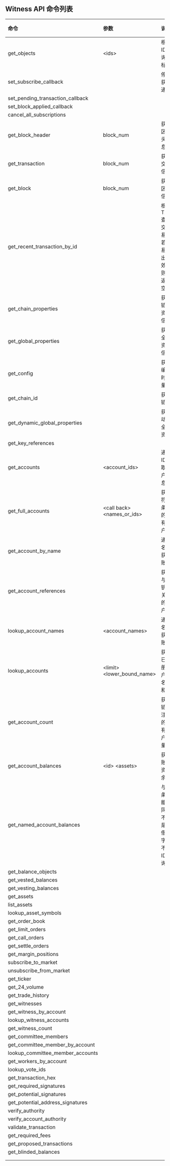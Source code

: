 ## Witness API 命令列表

| 命令 | 参数 | 说明 | 备注 |
| :--- | :--- | :--- | :--- |
| get\_objects | &lt;ids&gt; | 根据ID查询目标 |  |
| set\_subscribe\_callback |  | 停止获取通知 |  |
| set\_pending\_transaction\_callback |  |  |  |
| set\_block\_applied\_callback |  |  |  |
| cancel\_all\_subscriptions |  |  |  |
| get\_block\_header | block\_num | 获取区块头信息 |  |
| get\_transaction | block\_num | 获得交易信息 |  |
| get\_block | block\_num | 获取区块信息 |  |
| get\_recent\_transaction\_by\_id |  | 根据TXID查询交易，若交易超出有效期则会返回空值 |  |
| get\_chain\_properties |  | 获取链上资产信息 |  |
| get\_global\_properties |  | 获取全局资产信息 |  |
| get\_config |  | 获取编译时常量 |  |
| get\_chain\_id |  | 获取链ID |  |
| get\_dynamic\_global\_properties |  | 获取动态全局资产 |  |
| get\_key\_references |  |  |  |
| get\_accounts | &lt;account\_ids&gt; | 通过ID获取账户信息 |  |
| get\_full\_accounts | &lt;call back&gt; &lt;names\_or\_ids&gt; | 获取符合条件的所有账户 |  |
| get\_account\_by\_name |  | 通过名字获取账户 |  |
| get\_account\_references |  | 获取与秘钥相关联的账户 |  |
| lookup\_account\_names | &lt;account\_names&gt; | 通过名字获取账户 |  |
| lookup\_accounts | &lt;limit&gt; &lt;lower\_bound\_name&gt; | 获取已注册账户的名字和ID |  |
| get\_account\_count |  | 获取链上注册的所有账户数量 |  |
| get\_account\_balances | &lt;id&gt; &lt;assets&gt; | 获取账户资产余额 |  |
| get\_named\_account\_balances |  | 与上条功能相同，不过是凭借名字而不是ID查询 |  |
| get\_balance\_objects |  |  |  |
| get\_vested\_balances |  |  |  |
| get\_vesting\_balances |  |  |  |
| get\_assets |  |  |  |
| list\_assets |  |  |  |
| lookup\_asset\_symbols |  |  |  |
| get\_order\_book |  |  |  |
| get\_limit\_orders |  |  |  |
| get\_call\_orders |  |  |  |
| get\_settle\_orders |  |  |  |
| get\_margin\_positions |  |  |  |
| subscribe\_to\_market |  |  |  |
| unsubscribe\_from\_market |  |  |  |
| get\_ticker |  |  |  |
| get\_24\_volume |  |  |  |
| get\_trade\_history |  |  |  |
| get\_witnesses |  |  |  |
| get\_witness\_by\_account |  |  |  |
| lookup\_witness\_accounts |  |  |  |
| get\_witness\_count |  |  |  |
| get\_committee\_members |  |  |  |
| get\_committee\_member\_by\_account |  |  |  |
| lookup\_committee\_member\_accounts |  |  |  |
| get\_workers\_by\_account |  |  |  |
| lookup\_vote\_ids |  |  |  |
| get\_transaction\_hex |  |  |  |
| get\_required\_signatures |  |  |  |
| get\_potential\_signatures |  |  |  |
| get\_potential\_address\_signatures |  |  |  |
| verify\_authority |  |  |  |
| verify\_account\_authority |  |  |  |
| validate\_transaction |  |  |  |
| get\_required\_fees |  |  |  |
| get\_proposed\_transactions |  |  |  |
| get\_blinded\_balances |  |  |  |
|  |  |  |  |
|  |  |  |  |




